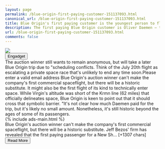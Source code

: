 ```yaml
---
layout: page
permalink: /blue-origin-first-paying-customer-151137093.html
canonical_url: /blue-origin-first-paying-customer-151137093.html
title: Blue Origin's first paying customer is the youngest person to fly to space | Engadget
description: The first paying Blue Origin customer is Oliver Daemen — the youngest person ever to fly to space..
url: /blue-origin-first-paying-customer-151137093.html
comments: false
---
```


<div class="row">
<div class="col-12">
<img src="https://s.yimg.com/os/creatr-uploaded-images/2021-07/14083640-e57c-11eb-bdef-e2a1539ca4b4">
</div>
</div>
<div class="row">
<div class="col-12 mt-2">
<button type="button" class="btn btn-outline-info">Engadget</button>
</div>
</div>
<div class="row">
<div class="col-12">
<div>The auction winner still wants to remain anonymous, but will take a later Blue Origin trip due to "scheduling conflicts. Think of the July 20th flight as escalating a private space race that's unlikely to end any time soon.Please enter a valid email address Blue Origin's auction winner can't make the company's first commercial spaceflight, but there will be a historic substitute. It might also be the first flight of its kind to technically enter space. While Virgin's altitude was short of the Krmn line (62 miles) that officially delineates space, Blue Origin is keen to point out that it should cross that symbolic barrier. "It's not clear how much Daemen paid for the trip, but it's likely no small amount. Nonetheless, it's still historic beyond the ages of some of its passengers.</div>
</div>
</div>
<div class="row">
<div class="col-12">


<div class="row">
  {% include ads-main.html %}
</div>

<div>Blue Origin's auction winner can't make the company's first commercial spaceflight, but there will be a historic substitute. Jeff Bezos' firm has revealed that the first paying passenger for a New Sh… [+1307 chars]</div>
</div>
</div>
<div class="row">
<div class="col-12 text-center">
<a href="https://www.engadget.com/blue-origin-first-paying-customer-151137093.html">
<button type="button" class="btn btn-info">Read More</button>
</a>
</div>
</div>
